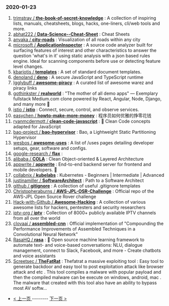 ### 2020-01-23 
1. [
        trimstray /
**the-book-of-secret-knowledge**](https://github.com/trimstray/the-book-of-secret-knowledge) : A collection of inspiring lists, manuals, cheatsheets, blogs, hacks, one-liners, cli/web tools and more.
1. [
        abhat222 /
**Data-Science--Cheat-Sheet**](https://github.com/abhat222/Data-Science--Cheat-Sheet) : Cheat Sheets
1. [
        anvaka /
**city-roads**](https://github.com/anvaka/city-roads) : Visualization of all roads within any city
1. [
        microsoft /
**ApplicationInspector**](https://github.com/microsoft/ApplicationInspector) : A source code analyzer built for surfacing features of interest and other characteristics to answer the question 'what's in it' using static analysis with a json based rules engine. Ideal for scanning components before use or detecting feature level changes.
1. [
        kbariotis /
**templates**](https://github.com/kbariotis/templates) : A set of standard document templates.
1. [
        denoland /
**deno**](https://github.com/denoland/deno) : A secure JavaScript and TypeScript runtime
1. [
        Igglybuff /
**awesome-piracy**](https://github.com/Igglybuff/awesome-piracy) : A curated list of awesome warez and piracy links
1. [
        gothinkster /
**realworld**](https://github.com/gothinkster/realworld) : "The mother of all demo apps" — Exemplary fullstack Medium.com clone powered by React, Angular, Node, Django, and many more 🏅
1. [
        istio /
**istio**](https://github.com/istio/istio) : Connect, secure, control, and observe services.
1. [
        easychen /
**howto-make-more-money**](https://github.com/easychen/howto-make-more-money) : 程序员如何优雅的挣零花钱
1. [
        ryanmcdermott /
**clean-code-javascript**](https://github.com/ryanmcdermott/clean-code-javascript) : 🛁 Clean Code concepts adapted for JavaScript
1. [
        bao-project /
**bao-hypervisor**](https://github.com/bao-project/bao-hypervisor) : Bao, a Lightweight Static Partitioning Hypervisor
1. [
        wesbos /
**awesome-uses**](https://github.com/wesbos/awesome-uses) : A list of /uses pages detailing developer setups, gear, software and configs.
1. [
        google-research /
**flax**](https://github.com/google-research/flax) : 
1. [
        alibaba /
**COLA**](https://github.com/alibaba/COLA) : Clean Object-oriented & Layered Architecture
1. [
        appwrite /
**appwrite**](https://github.com/appwrite/appwrite) : End-to-end backend server for frontend and mobile developers. 🚀
1. [
        collabnix /
**kubelabs**](https://github.com/collabnix/kubelabs) : Kubernetes - Beginners | Intermediate | Advanced
1. [
        justinamiller /
**SoftwareArchitect**](https://github.com/justinamiller/SoftwareArchitect) : Path to a Software Architect
1. [
        github /
**gitignore**](https://github.com/github/gitignore) : A collection of useful .gitignore templates
1. [
        Christopheraburns /
**AWS-JPL-OSR-Challenge**](https://github.com/Christopheraburns/AWS-JPL-OSR-Challenge) : Official repo of the AWS-JPL Open Source Rover challenge
1. [
        Hack-with-Github /
**Awesome-Hacking**](https://github.com/Hack-with-Github/Awesome-Hacking) : A collection of various awesome lists for hackers, pentesters and security researchers
1. [
        iptv-org /
**iptv**](https://github.com/iptv-org/iptv) : Collection of 8000+ publicly available IPTV channels from all over the world
1. [
        clovaai /
**assembled-cnn**](https://github.com/clovaai/assembled-cnn) : Official implementation of "Compounding the Performance Improvements of Assembled Techniques in a Convolutional Neural Network"
1. [
        RasaHQ /
**rasa**](https://github.com/RasaHQ/rasa) : 💬 Open source machine learning framework to automate text- and voice-based conversations: NLU, dialogue management, connect to Slack, Facebook, and more - Create chatbots and voice assistants
1. [
        Screetsec /
**TheFatRat**](https://github.com/Screetsec/TheFatRat) : Thefatrat a massive exploiting tool : Easy tool to generate backdoor and easy tool to post exploitation attack like browser attack and etc . This tool compiles a malware with popular payload and then the compiled malware can be execute on windows, android, mac . The malware that created with this tool also have an ability to bypass most AV softw… 

- [ < 上一页 ](https://github.com/able8/github-trending-daily-record/blob/master/2020-01-22.md) -------- [ 下一页 > ](https://github.com/able8/github-trending-daily-record/blob/master/2020-01-24.md)